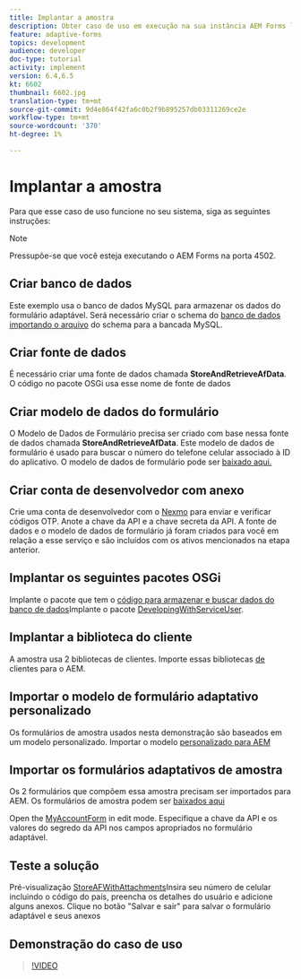 ```yaml
---
title: Implantar a amostra
description: Obter caso de uso em execução na sua instância AEM Forms local
feature: adaptive-forms
topics: development
audience: developer
doc-type: tutorial
activity: implement
version: 6.4,6.5
kt: 6602
thumbnail: 6602.jpg
translation-type: tm+mt
source-git-commit: 9d4e864f42fa6c0b2f9b895257db03311269ce2e
workflow-type: tm+mt
source-wordcount: '370'
ht-degree: 1%

---
```




# Implantar a amostra

Para que esse caso de uso funcione no seu sistema, siga as seguintes instruções:

>[!NOTE]
>Pressupõe-se que você esteja executando o AEM Forms na porta 4502.


## Criar banco de dados

Este exemplo usa o banco de dados MySQL para armazenar os dados do formulário adaptável. Será necessário criar o schema do [banco de dados importando o arquivo](assets/data-base-schema.sql) do schema para a bancada MySQL.

## Criar fonte de dados

É necessário criar uma fonte de dados chamada **StoreAndRetrieveAfData**. O código no pacote OSGi usa esse nome de fonte de dados

## Criar modelo de dados do formulário

O Modelo de Dados de Formulário precisa ser criado com base nessa fonte de dados chamada **StoreAndRetrieveAfData**. Este modelo de dados de formulário é usado para buscar o número do telefone celular associado à ID do aplicativo. O modelo de dados de formulário pode ser [baixado aqui.](assets/2-Factor-Authentication-DataSource-and-FDM.zip)

## Criar conta de desenvolvedor com anexo

Crie uma conta de desenvolvedor com o [Nexmo](https://dashboard.nexmo.com/) para enviar e verificar códigos OTP. Anote a chave da API e a chave secreta da API. A fonte de dados e o modelo de dados de formulário já foram criados para você em relação a esse serviço e são incluídos com os ativos mencionados na etapa anterior.

## Implantar os seguintes pacotes OSGi

Implante o pacote que tem o [código para armazenar e buscar dados do banco de dados](assets/FetchPartiallyCompletedForm.PartiallyCompletedForm.core-1.0-SNAPSHOT.jar)Implante o pacote [DevelopingWithServiceUser](https://docs.adobe.com/content/help/en/experience-manager-learn/forms/assets/common-osgi-bundles/DevelopingWithServiceUser.jar).

## Implantar a biblioteca do cliente

A amostra usa 2 bibliotecas de clientes. Importe essas bibliotecas [de](assets/client-libraries.zip) clientes para o AEM.

## Importar o modelo de formulário adaptativo personalizado

Os formulários de amostra usados nesta demonstração são baseados em um modelo personalizado. Importar o modelo [personalizado para AEM](assets/custom-template-with-page-component.zip)

## Importar os formulários adaptativos de amostra

Os 2 formulários que compõem essa amostra precisam ser importados para AEM. Os formulários de amostra podem ser [baixados aqui](assets/sample-forms.zip)

Open the [MyAccountForm](http://localhost:4502/editor.html/content/forms/af/myaccountform.html) in edit mode. Especifique a chave da API e os valores do segredo da API nos campos apropriados no formulário adaptável.

## Teste a solução

Pré-visualização [StoreAFWithAttachments](http://localhost:4502/content/dam/formsanddocuments/storeafwithattachments/jcr:content?wcmmode=disabled)Insira seu número de celular incluindo o código do país, preencha os detalhes do usuário e adicione alguns anexos. Clique no botão &quot;Salvar e sair&quot; para salvar o formulário adaptável e seus anexos


## Demonstração do caso de uso

>[!VIDEO](https://video.tv.adobe.com/v/327122?quality=9&learn=on)
